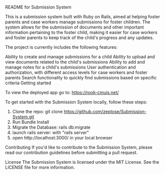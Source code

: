 README for Submission System

This is a submission system built with Ruby on Rails, aimed at helping foster parents and case workers manage submissions for foster children. The system allows for the submission of documents and other important information pertaining to the foster child, making it easier for case workers and foster parents to keep track of the child's progress and any updates.

The project is currently includes the following features:

Ability to create and manage submissions for a child
Ability to upload and view documents related to the child's submissions
Ability to add and manage notes for a child's submissions
User authentication and authorization, with different access levels for case workers and foster parents
Search functionality to quickly find submissions based on specific criteria
Getting started


To view the deployed app go to: https://rook-cmuis.net/

To get started with the Submission System locally, follow these steps:

1. Clone the repo: git clone https://github.com/zeptose/Submission-System.git
2. Run Bundle Install
3. Migrate the Database: rails db:migrate
4. launch rails server: with "rails server"
4. open http://localhost:3000/ in your local browser 


Contributing
If you'd like to contribute to the Submission System, please read our contribution guidelines before submitting a pull request.

License
The Submission System is licensed under the MIT License. See the LICENSE file for more information.
